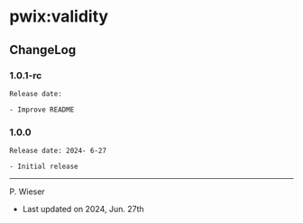 # pwix:validity

## ChangeLog

### 1.0.1-rc

    Release date:

    - Improve README

### 1.0.0

    Release date: 2024- 6-27

    - Initial release

---
P. Wieser
- Last updated on 2024, Jun. 27th
